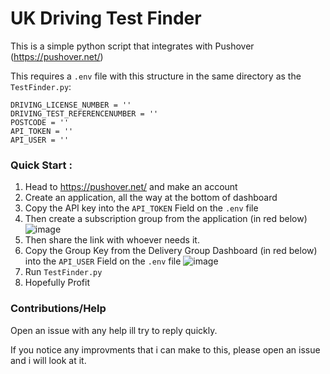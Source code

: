 # UK Driving Test Finder


This is a simple python script that integrates with Pushover (https://pushover.net/)


This requires a `.env` file with this structure in the same directory as the `TestFinder.py`: 
```
DRIVING_LICENSE_NUMBER = ''
DRIVING_TEST_REFERENCENUMBER = ''
POSTCODE = ''
API_TOKEN = ''
API_USER = ''
```

### Quick Start :


1. Head to https://pushover.net/ and make an account
2. Create an application, all the way at the bottom of dashboard
3. Copy the API key into the `API_TOKEN` Field on the `.env` file
4. Then create a subscription group from the application (in red below)
![image](https://github.com/user-attachments/assets/bd64d259-b425-4a37-8deb-7d13def68230)
5. Then share the link with whoever needs it.
6. Copy the Group Key from the Delivery Group Dashboard (in red below) into the `API_USER` Field on the `.env` file
![image](https://github.com/user-attachments/assets/c9573221-4ecb-40df-82ae-86d2e99209f6)
7. Run `TestFinder.py`
8. Hopefully Profit


### Contributions/Help

Open an issue with any help ill try to reply quickly.

If you notice any improvments that i can make to this, please open an issue and i will look at it. 
